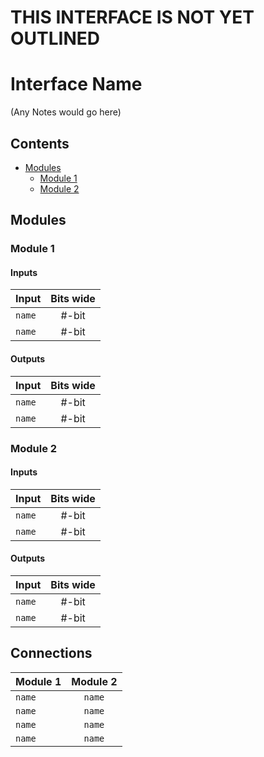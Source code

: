 # THIS INTERFACE IS NOT YET OUTLINED #

# Interface Name #
(Any Notes would go here)

## Contents
* [Modules](#modules)
  * [Module 1](#module1)
  * [Module 2](#module2)

## Modules

### Module 1

#### Inputs
|Input|Bits wide|
|:---|:---:|
|```name```|#-bit|
|```name```|#-bit|

#### Outputs
|Input|Bits wide|
|:---|:---:|
|```name```|#-bit|
|```name```|#-bit|

### Module 2

#### Inputs
|Input|Bits wide|
|:---|:---:|
|```name```|#-bit|
|```name```|#-bit|

#### Outputs
|Input|Bits wide|
|:---|:---:|
|```name```|#-bit|
|```name```|#-bit|

## Connections

|Module 1|Module 2|
|:---|:---:|
|```name```|```name```|
|```name```|```name```|
|```name```|```name```|
|```name```|```name```|
